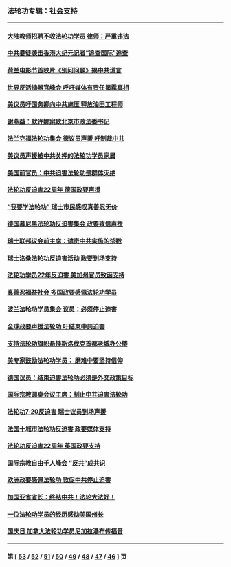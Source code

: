 ### 法轮功专辑：社会支持
---
#### [大陆教师招聘不收法轮功学员 律师：严重违法](../../pages/nf4386/n13365839.md?11290430) 
#### [中共暴徒袭击香港大纪元记者“追查国际”追查](../../pages/nf4386/n13343404.md?11290430) 
#### [荷兰电影节首映片《别问问题》揭中共谎言](../../pages/nf4386/n13321179.md?11290430) 
#### [世界反活摘器官峰会 呼吁媒体有责任揭露真相](../../pages/nf4386/n13264475.md?11290430) 
#### [美议员吁国务卿向中共施压 释放油田工程师](../../pages/nf4386/n13233845.md?11290430) 
#### [谢燕益：就许娜案致北京市政法委书记](../../pages/nf4386/n13182701.md?11290430) 
#### [法兰克福法轮功集会 德议员声援 吁制裁中共](../../pages/nf4386/n13175975.md?11290430) 
#### [美议员声援被中共关押的法轮功学员家属](../../pages/nf4386/n13158310.md?11290430) 
#### [美国前官员：中共迫害法轮功是群体灭绝](../../pages/nf4386/n13157750.md?11290430) 
#### [法轮功反迫害22周年 德国政要声援](../../pages/nf4386/n13143632.md?11290430) 
#### [“我要学法轮功” 瑞士市民感叹真善忍无价](../../pages/nf4386/n13129633.md?11290430) 
#### [德国慕尼黑法轮功反迫害集会 政要致信声援](../../pages/nf4386/n13129148.md?11290430) 
#### [瑞士联邦议会前主席：谴责中共实施的杀戮](../../pages/nf4386/n13127336.md?11290430) 
#### [瑞士洛桑法轮功反迫害活动 政要到场支持](../../pages/nf4386/n13119398.md?11290430) 
#### [法轮功学员22年反迫害 美加州官员致函支持](../../pages/nf4386/n13118879.md?11290430) 
#### [真善忍福益社会 多国政要感佩法轮功学员](../../pages/nf4386/n13116951.md?11290430) 
#### [波兰法轮功学员集会 议员：必须停止迫害](../../pages/nf4386/n13116685.md?11290430) 
#### [全球政要声援法轮功 吁结束中共迫害](../../pages/nf4386/n13114441.md?11290430) 
#### [支持法轮功旗帜悬挂斯洛伐克首都老城办公楼](../../pages/nf4386/n13112261.md?11290430) 
#### [美专家鼓励法轮功学员： 磨难中要坚持信仰](../../pages/nf4386/n13108359.md?11290430) 
#### [德国议员：结束迫害法轮功必须是外交政策目标](../../pages/nf4386/n13109600.md?11290430) 
#### [国际宗教圆桌会议主席：制止中共迫害法轮功](../../pages/nf4386/n13108177.md?11290430) 
#### [法轮功7·20反迫害 瑞士议员到场声援](../../pages/nf4386/n13107072.md?11290430) 
#### [法国十城市法轮功反迫害 政要媒体支持](../../pages/nf4386/n13104833.md?11290430) 
#### [法轮功反迫害22周年 英国政要支持](../../pages/nf4386/n13091349.md?11290430) 
#### [国际宗教自由千人峰会 “反共”成共识](../../pages/nf4386/n13091403.md?11290430) 
#### [欧洲政要感佩法轮功 敦促中共停止迫害](../../pages/nf4386/n13090743.md?11290430) 
#### [加国亚省省长：终结中共！法轮大法好！](../../pages/nf4386/n13084394.md?11290430) 
#### [一位法轮功学员的经历感动美国州长](../../pages/nf4386/n13078953.md?11290430) 
#### [国庆日 加拿大法轮功学员尼加拉瀑布传福音](../../pages/nf4386/n13064493.md?11290430) 

---
#### 第 [ [53](./53.md?11290430) / [52](./52.md?11290430) / [51](./51.md?11290430) / [50](./50.md?11290430) / [49](./49.md?11290430) / [48](./48.md?11290430) / [47](./47.md?11290430) / [46](./46.md?11290430) ] 页
